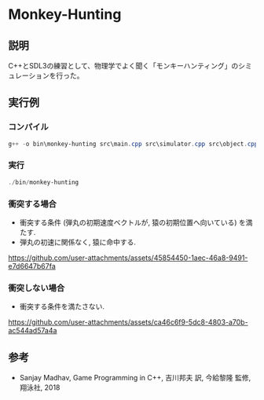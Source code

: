 # Monkey-Hunting
## 説明
C++とSDL3の練習として、物理学でよく聞く「モンキーハンティング」のシミュレーションを行った。

## 実行例
### コンパイル
``` powershell
g++ -o bin\monkey-hunting src\main.cpp src\simulator.cpp src\object.cpp src\vector.cpp -L lib\SDL3\lib -I lib\SDL3\include -l SDL3
```
### 実行
``` powershell
./bin/monkey-hunting
```
### 衝突する場合
- 衝突する条件 (弾丸の初期速度ベクトルが, 猿の初期位置へ向いている) を満たす.
- 弾丸の初速に関係なく, 猿に命中する.

https://github.com/user-attachments/assets/45854450-1aec-46a8-9491-e7d6647b67fa

### 衝突しない場合
- 衝突する条件を満たさない.

https://github.com/user-attachments/assets/ca46c6f9-5dc8-4803-a70b-ac544ad57a4a

## 参考
- Sanjay Madhav, Game Programming in C++, 吉川邦夫 訳, 今給黎隆 監修, 翔泳社, 2018
